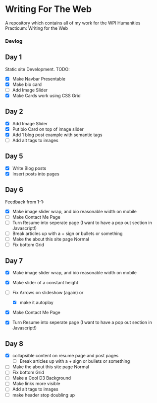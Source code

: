 # Writing For The Web
 
A repository which contains all of my work for the WPI Humanities Practicum: Writing for the Web

### Devlog

## Day 1
Static site Development. 
TODO:
- [X] Make Navbar Presentable
- [X] Make bio card
- [ ] Add Image Slider
- [x] Make Cards work using CSS Grid

## Day 2

- [x] Add Image Slider
- [x] Put bio Card on top of image slider
- [X] Add 1 blog post example with semantic tags
- [ ] Add alt tags to images

## Day 5

- [x] Write Blog posts
- [x] Insert posts into pages

## Day 6 

Feedback from 1-1:
- [X] Make image slider wrap, and bio reasonable width on mobile
- [ ] Make Contact Me Page
- [ ] Turn Resume into seperate page (I want to have a pop out section in Javascript!)
- [ ] Break articles up with a + sign or bullets or something
- [ ] Make the about this site page Normal
- [ ] Fix bottom Grid

## Day 7
- [X] Make image slider wrap, and bio reasonable width on mobile
- [x] Make slider of a constant height
- [ ] Fix Arrows on slideshow (again) or 
    - [x] make it autoplay
- [x] Make Contact Me Page
- [x] Turn Resume into seperate page (I want to have a pop out section in Javascript!)


## Day 8

- [x] collapsible content on resume page and post pages
    - [ ] Break articles up with a + sign or bullets or something
- [ ] Make the about this site page Normal
- [ ] Fix bottom Grid
- [ ] Make a Cool D3 Background
- [ ] Make links more visible
- [ ] Add alt tags to images
- [ ] make header stop doubling up